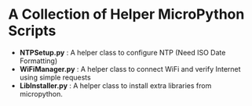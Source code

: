 # A Collection of Helper MicroPython Scripts #

  * **NTPSetup.py** : A helper class to configure NTP (Need ISO Date Formatting)
  * **WiFiManager.py** : A helper class to connect WiFi and verify Internet using simple requests
  * **LibInstaller.py** : A helper class to install extra libraries from micropython.

